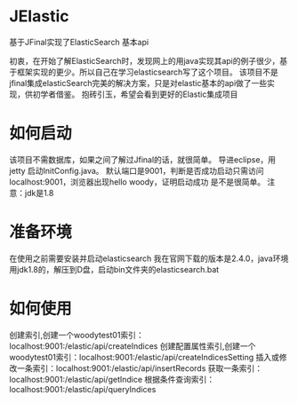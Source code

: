 # JElastic
基于JFinal实现了ElasticSearch 基本api

初衷，在开始了解ElasticSearch时，发现网上的用java实现其api的例子很少，基于框架实现的更少。所以自己在学习elasticsearch写了这个项目。
该项目不是jfinal集成elasticSearch完美的解决方案，只是对elastic基本的api做了一些实现，供初学者借鉴。
抱砖引玉，希望会看到更好的Elastic集成项目

# 如何启动
该项目不需数据库，如果之间了解过Jfinal的话，就很简单。
导进eclipse，用jetty 启动InitConfig.java。
默认端口是9001，判断是否成功启动只需访问localhost:9001，浏览器出现hello woody，证明启动成功
是不是很简单。
注意：jdk是1.8

# 准备环境
在使用之前需要安装并启动elasticsearch
我在官网下载的版本是2.4.0，java环境用jdk1.8的，解压到D盘，启动bin文件夹的elasticsearch.bat

# 如何使用
创建索引,创建一个woodytest01索引：localhost:9001:/elastic/api/createIndices
创建配置属性索引,创建一个woodytest01索引：localhost:9001:/elastic/api/createIndicesSetting
插入或修改一条索引：localhost:9001:/elastic/api/insertRecords
获取一条索引：localhost:9001:/elastic/api/getIndice
根据条件查询索引：localhost:9001:/elastic/api/queryIndices
